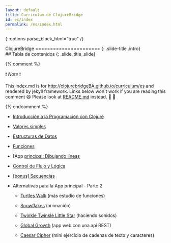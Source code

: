 ```yaml
---
layout: default
title: Curriculum de ClojureBridge
id: es/index
permalink: /es/index.html
---
```


{::options parse_block_html="true" /}

<section>
ClojureBridge
======================
{: .slide-title .intro}
</section>

 <section>
## Tabla de contenidos
{: .slide_title .slide}

{% comment %}

:exclamation: _Note_ :exclamation:

This index.md is for http://clojurebridgeBA.github.io/curriculum/es
and rendered by jekyll framework.
Links below won't work if you are reading this comment :smile:
Please look at [README.md](README.md) instead. :green_heart: :blue_heart:

{% endcomment %}

* [Introducción a la Programación con Clojure](outline/intro.html)
* [Valores simples](outline/simple_values.html)
* [Estructuras de Datos](outline/data_structures.html)
* [Funciones](outline/functions.html)
* [App [principal: Dibujando líneas](https://github.com/ClojureBridge/drawing/blob/master/curriculum/first-program.md)
* [Control de Flujo y Lógica](outline/flow_control.html)
* [[bonus] Secuencias](outline/sequences.html)

* Alternativas para la App principal - Parte 2

    - [Turtles Walk](https://github.com/ClojureBridge/welcometoclojurebridge/blob/master/outline/TURTLE-SAMPLES.md) (más estudio de funciones)

    - [Snowflakes](https://github.com/ClojureBridge/drawing/blob/master/curriculum/create-something.md) (animación)

    - [Twinkle Twinkle Little Star](https://github.com/ClojureBridge/tones/blob/master/curriculum/01-piano-chords.md) (haciendo sonidos)
    - [Global Growth](https://github.com/ClojureBridge/global-growth)  (app web con una api REST)
    - [Caesar Cipher](http://clojurebridge.github.io/community-docs/docs/exercises/caesar-cipher/)
          (mini ejercicio de cadenas de texto y caracteres)
</section>
